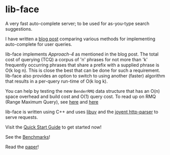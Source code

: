 # lib-face

A very fast auto-complete server; to be used for as-you-type search suggestions.

I have written a [blog post](http://dhruvbird.blogspot.com/2010/09/very-fast-approach-to-search.html) comparing various methods for implementing auto-complete for user queries.

lib-face implements *Approach-4* as mentioned in the blog post. The total cost of querying (TCQ) a corpus of 'n' phrases for not more than 'k' frequently occurring phrases that share a prefix with a supplied phrase is O(k log n). This is close the best that can be done for such a requirement. lib-face also provides an option to switch to using another (faster) algorithm that results in a per-query run-time of O(k log k).

You can help by testing the new ```BenderRMQ``` data structure that has an O(n) space overhead and build cost and O(1) query cost. To read up on RMQ (Range Maximum Query), see [here](http://community.topcoder.com/tc?module=Static&d1=tutorials&d2=lowestCommonAncestor#A%20O%28N%29,%20O%281%29%20algorithm%20for%20the%20restricted%20RMQ) and [here](http://www.topcoder.com/tc?module=LinkTracking&link=http://www.math.tau.ac.il/~haimk/seminar04/LCA-seminar-modified.ppt&refer=)

lib-face is written using C++ and uses [libuv](https://github.com/libuv/libuv/) and the [joyent http-parser](https://github.com/joyent/http-parser/) to serve requests.

Visit the [Quick Start Guide](https://github.com/duckduckgo/cpp-libface/wiki/Quick-Start-Guide) to get started now!

See the [Benchmarks](https://github.com/duckduckgo/cpp-libface/wiki/Benchmarks)!

Read the [paper](http://dhruvbird.com/autocomplete.pdf)!
